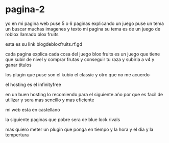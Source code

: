 # pagina-2
yo en mi pagina web puse 5 o 6 paginas explicando un juego puse un tema un buscar muchas imagenes y texto mi pagina su tema es de un juego de roblox llamado blox fruits 

esta es su link blogdebloxfruits.rf.gd

cada pagina explica cada cosa del juego blox fruits es un juego que tiene que subir de nivel y comprar frutas y conseguir tu raza y subirla a v4 y ganar titulos 

los plugin que puse son el kubio el classic y otro que no me acuerdo

el hosting es el infinityfree

en un buen hosting lo recomiendo para el siguiente año por que es facil de utilizar y sera mas sencillo y mas eficiente 

mi web esta en castellano

la siguiente paginas que pobre sera de blue lock rivals

mas quiero meter un plugin que ponga en tiempo y la hora y el dia y la tempertura

